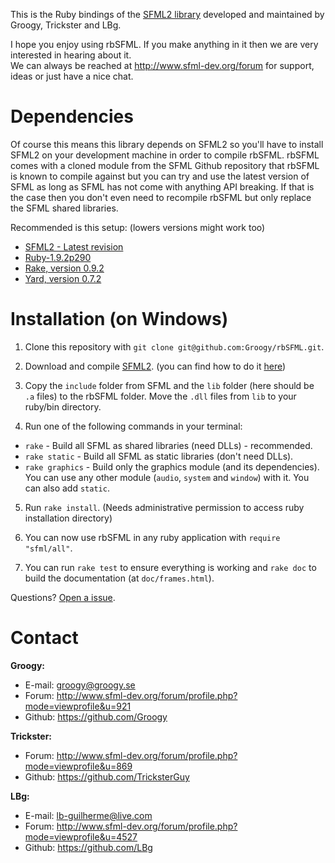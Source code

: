 This is the Ruby bindings of the [SFML2 library](https://github.com/LaurentGomila/SFML) developed and maintained by Groogy, Trickster and LBg. 

I hope you enjoy using rbSFML. If you make anything in it then we are very interested in hearing about it.  
We can always be reached at http://www.sfml-dev.org/forum for support, ideas or just have a nice chat.

Dependencies
============

Of course this means this library depends on SFML2 so you'll have to install SFML2 on your development machine in order to compile rbSFML. rbSFML comes with a cloned module from the SFML Github repository that rbSFML is known to compile against but you can try and use the latest version of SFML as long as SFML has not come with anything API breaking. If that is the case then you don't even need to recompile rbSFML but only replace the SFML shared libraries.

Recommended is this setup: (lowers versions might work too)

- [SFML2 - Latest revision](https://github.com/LaurentGomila/SFML)
- [Ruby-1.9.2p290](http://www.ruby-lang.org/en/downloads/)
- [Rake, version 0.9.2](https://rubygems.org/gems/rake)
- [Yard, version 0.7.2](https://rubygems.org/gems/yard)

Installation (on Windows)
=========================

1.  Clone this repository with `git clone git@github.com:Groogy/rbSFML.git`.

2.  Download and compile [SFML2](https://github.com/LaurentGomila/SFML). (you can find how to do it [here](http://sfml-dev.org/tutorials/2.0/compile-with-cmake.php))

3.  Copy the `include` folder from SFML and the `lib` folder (here should be `.a` files) to the rbSFML folder. Move the `.dll` files from `lib` to your ruby/bin directory.

4.  Run one of the following commands in your terminal:

  * `rake` - Build all SFML as shared libraries (need DLLs) - recommended.
  * `rake static` - Build all SFML as static libraries (don't need DLLs).
  * `rake graphics` - Build only the graphics module (and its dependencies). You can use any other module (`audio`, `system` and `window`) with it. You can also add `static`.

5.  Run `rake install`. (Needs administrative permission to access ruby installation directory)

6.  You can now use rbSFML in any ruby application with `require "sfml/all"`. 

7.  You can run `rake test` to ensure everything is working and `rake doc` to build the documentation (at `doc/frames.html`).

Questions? [Open a issue](https://github.com/Groogy/rbSFML/issues/new).

Contact
=======

**Groogy:**

- E-mail: groogy@groogy.se
- Forum:  http://www.sfml-dev.org/forum/profile.php?mode=viewprofile&u=921
- Github: https://github.com/Groogy

**Trickster:**

- Forum:  http://www.sfml-dev.org/forum/profile.php?mode=viewprofile&u=869
- Github: https://github.com/TricksterGuy

**LBg:**

- E-mail: lb-guilherme@live.com
- Forum:  http://www.sfml-dev.org/forum/profile.php?mode=viewprofile&u=4527
- Github: https://github.com/LBg
